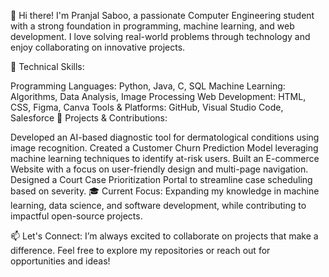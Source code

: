 👋 Hi there! I'm Pranjal Saboo, a passionate Computer Engineering student with a strong foundation in programming, machine learning, and web development. I love solving real-world problems through technology and enjoy collaborating on innovative projects.

🔧 Technical Skills:

Programming Languages: Python, Java, C, SQL
Machine Learning: Algorithms, Data Analysis, Image Processing
Web Development: HTML, CSS, Figma, Canva
Tools & Platforms: GitHub, Visual Studio Code, Salesforce
🚀 Projects & Contributions:

Developed an AI-based diagnostic tool for dermatological conditions using image recognition.
Created a Customer Churn Prediction Model leveraging machine learning techniques to identify at-risk users.
Built an E-commerce Website with a focus on user-friendly design and multi-page navigation.
Designed a Court Case Prioritization Portal to streamline case scheduling based on severity.
🎓 Current Focus:
Expanding my knowledge in machine learning, data science, and software development, while contributing to impactful open-source projects.

📫 Let's Connect:
I’m always excited to collaborate on projects that make a difference. Feel free to explore my repositories or reach out for opportunities and ideas!

<!--
**Saboop07/Saboop07** is a ✨ _special_ ✨ repository because its `README.md` (this file) appears on your GitHub profile.

Here are some ideas to get you started:

- 🔭 I’m currently working on ...
- 🌱 I’m currently learning ...
- 👯 I’m looking to collaborate on ...
- 🤔 I’m looking for help with ...
- 💬 Ask me about ...
- 📫 How to reach me: ...
- 😄 Pronouns: ...
- ⚡ Fun fact: ...
-->
